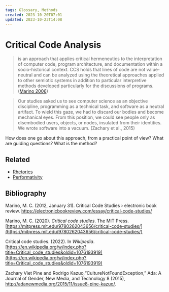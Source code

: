 ```yaml
---
tags: Glossary, Methods
created: 2023-10-20T07:01
updated: 2023-10-23T14:08
---
```

# Critical Code Analysis
> is an approach that applies critical hermeneutics to the interpretation of computer code, program architecture, and documentation within a socio-historical context. CCS holds that lines of code are not value-neutral and can be analyzed using the theoretical approaches applied to other semiotic systems in addition to particular interpretive methods developed particularly for the discussions of programs. ([Marino 2006](https://en.wikipedia.org/wiki/Critical_code_studies#CITEREFMarino2006))

> Our studies asked us to see computer science as an objective discipline, programming as a technical task, and software as a neutral artifact. To wield this gaze, we had to discard our bodies and become mechanical eyes. From this position, we could see people only as disembodied users, objects, or nodes, insulated from their identities. We wrote software into a vacuum. (Zachary et al., 2015)

How does one go about this approach, from a practical point of view? What are guiding questions? What is the method?

## Related
- [Rhetorics](notes/Rhetorics.md)
- [Performativity](notes/Performativity.md)

## Bibliography
Marino, M. C. (2012, January 31). Critical Code Studies › electronic book review. https://electronicbookreview.com/essay/critical-code-studies/

Marino, M. C. (2020). _Critical code studies_. The MIT Press. [https://mitpress.mit.edu/9780262043656/critical-code-studies/](https://mitpress.mit.edu/9780262043656/critical-code-studies/)

Critical code studies. (2022). In _Wikipedia_. [https://en.wikipedia.org/w/index.php?title=Critical_code_studies&oldid=1076193919](https://en.wikipedia.org/w/index.php?title=Critical_code_studies&oldid=1076193919)

Zachary Viet Pine and Rodrigo Kazuo,“CultureNotFoundException,” Ada: A Journal of Gender, New Media, and Technology 8 (2015), http://adanewmedia.org/2015/11/issue8-pine-kazuo/.
